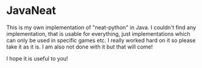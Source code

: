 # JavaNeat
This is my own implementation of "neat-python" in Java.
I couldn't find any implementation, that is usable for everything, just implementations which can only be used in specific games etc.
I really worked hard on it so please take it as it is.
I am also not done with it but that will come!

I hope it is useful to you!
